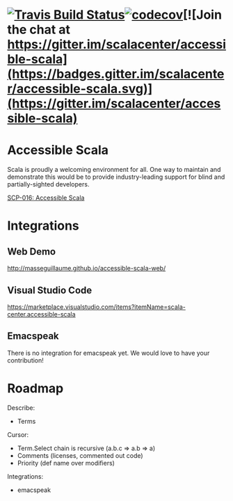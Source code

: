 [![Travis Build Status](https://travis-ci.org/MasseGuillaume/accessible-scala.svg?branch=master)](https://travis-ci.org/scalacenter/accessible-scala)[![codecov](https://codecov.io/gh/MasseGuillaume/accessible-scala/branch/master/graph/badge.svg)](https://codecov.io/gh/MasseGuillaume/accessible-scala)[![Join the chat at https://gitter.im/scalacenter/accessible-scala](https://badges.gitter.im/scalacenter/accessible-scala.svg)](https://gitter.im/scalacenter/accessible-scala)
========

# Accessible Scala

Scala is proudly a welcoming environment for all. One way to maintain and demonstrate this would be to provide industry-leading support for blind and partially-sighted developers.

[SCP-016: Accessible Scala](https://github.com/scalacenter/advisoryboard/blob/master/proposals/016-verbal-descriptions.md)

# Integrations

## Web Demo

http://masseguillaume.github.io/accessible-scala-web/

## Visual Studio Code

https://marketplace.visualstudio.com/items?itemName=scala-center.accessible-scala

## Emacspeak

There is no integration for emacspeak yet. We would love to have your contribution!

# Roadmap

Describe:

* Terms

Cursor:

* Term.Select chain is recursive (a.b.c => a.b => a)
* Comments (licenses, commented out code)
* Priority (def name over modifiers)

Integrations:

* emacspeak